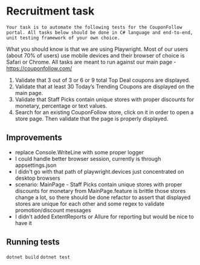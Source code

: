 ﻿# Recruitment task
	Your task is to automate the following tests for the CouponFollow portal. All tasks below should be done in C# language and end-to-end, unit testing framework of your own choice.
What you should know is that we are using Playwright. Most of our users (about 70% of users) use mobile devices and their browser of choice is Safari or Chrome.
All tasks are meant to run against our main page - https://couponfollow.com/
1. Validate that 3 out of 3 or 6 or 9 total Top Deal coupons are displayed.
2. Validate that at least 30 Today’s Trending Coupons are displayed on the main page.
3. Validate that Staff Picks contain unique stores with proper discounts for monetary, percentage or text values.
4. Search for an existing CouponFollow store, click on it in order to open a store page. Then validate that the page is properly displayed.

## Improvements
* replace Console.WriteLine with some proper logger
* I could handle better browser session, currently is through appsettings.json
* I didn't go with that path of playwright.devices just concentrated on desktop browsers
* scenario: MainPage - Staff Picks contain unique stores with proper discounts for monetary from MainPage.feature is brittle those stores change a lot, so there should be done refactor to assert that displayed stores are unique for each other and some regex to validate promotion/discount messages 
* I didn't added ExtentReports or Allure for reporting but would be nice to have it

## Running tests
`dotnet build`
`dotnet test`